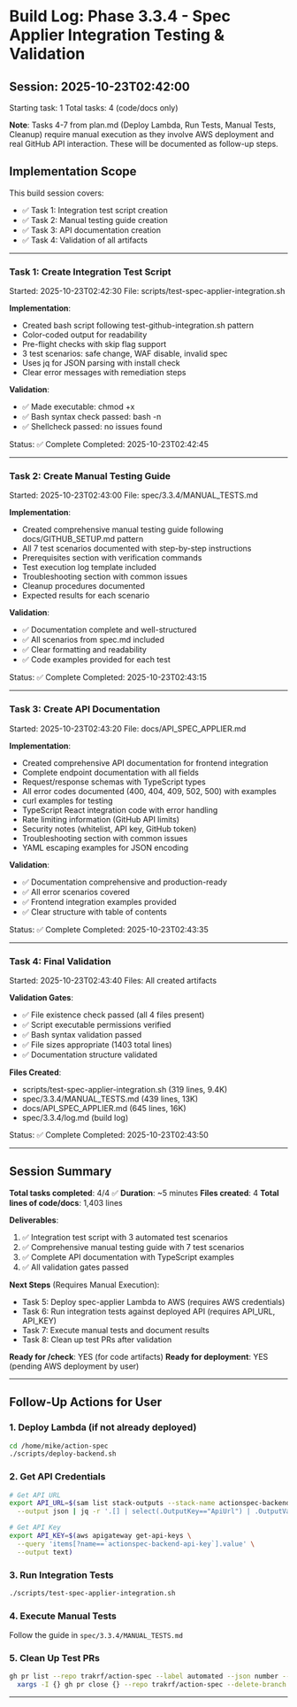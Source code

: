 # Build Log: Phase 3.3.4 - Spec Applier Integration Testing & Validation

## Session: 2025-10-23T02:42:00
Starting task: 1
Total tasks: 4 (code/docs only)

**Note**: Tasks 4-7 from plan.md (Deploy Lambda, Run Tests, Manual Tests, Cleanup) require manual execution as they involve AWS deployment and real GitHub API interaction. These will be documented as follow-up steps.

## Implementation Scope
This build session covers:
- ✅ Task 1: Integration test script creation
- ✅ Task 2: Manual testing guide creation
- ✅ Task 3: API documentation creation
- ✅ Task 4: Validation of all artifacts

---

### Task 1: Create Integration Test Script
Started: 2025-10-23T02:42:30
File: scripts/test-spec-applier-integration.sh

**Implementation**:
- Created bash script following test-github-integration.sh pattern
- Color-coded output for readability
- Pre-flight checks with skip flag support
- 3 test scenarios: safe change, WAF disable, invalid spec
- Uses jq for JSON parsing with install check
- Clear error messages with remediation steps

**Validation**:
- ✅ Made executable: chmod +x
- ✅ Bash syntax check passed: bash -n
- ✅ Shellcheck passed: no issues found

Status: ✅ Complete
Completed: 2025-10-23T02:42:45

---

### Task 2: Create Manual Testing Guide
Started: 2025-10-23T02:43:00
File: spec/3.3.4/MANUAL_TESTS.md

**Implementation**:
- Created comprehensive manual testing guide following docs/GITHUB_SETUP.md pattern
- All 7 test scenarios documented with step-by-step instructions
- Prerequisites section with verification commands
- Test execution log template included
- Troubleshooting section with common issues
- Cleanup procedures documented
- Expected results for each scenario

**Validation**:
- ✅ Documentation complete and well-structured
- ✅ All scenarios from spec.md included
- ✅ Clear formatting and readability
- ✅ Code examples provided for each test

Status: ✅ Complete
Completed: 2025-10-23T02:43:15

---

### Task 3: Create API Documentation
Started: 2025-10-23T02:43:20
File: docs/API_SPEC_APPLIER.md

**Implementation**:
- Created comprehensive API documentation for frontend integration
- Complete endpoint documentation with all fields
- Request/response schemas with TypeScript types
- All error codes documented (400, 404, 409, 502, 500) with examples
- curl examples for testing
- TypeScript React integration code with error handling
- Rate limiting information (GitHub API limits)
- Security notes (whitelist, API key, GitHub token)
- Troubleshooting section with common issues
- YAML escaping examples for JSON encoding

**Validation**:
- ✅ Documentation comprehensive and production-ready
- ✅ All error scenarios covered
- ✅ Frontend integration examples provided
- ✅ Clear structure with table of contents

Status: ✅ Complete
Completed: 2025-10-23T02:43:35

---

### Task 4: Final Validation
Started: 2025-10-23T02:43:40
Files: All created artifacts

**Validation Gates**:
- ✅ File existence check passed (all 4 files present)
- ✅ Script executable permissions verified
- ✅ Bash syntax validation passed
- ✅ File sizes appropriate (1403 total lines)
- ✅ Documentation structure validated

**Files Created**:
- scripts/test-spec-applier-integration.sh (319 lines, 9.4K)
- spec/3.3.4/MANUAL_TESTS.md (439 lines, 13K)
- docs/API_SPEC_APPLIER.md (645 lines, 16K)
- spec/3.3.4/log.md (build log)

Status: ✅ Complete
Completed: 2025-10-23T02:43:50

---

## Session Summary

**Total tasks completed**: 4/4 ✅
**Duration**: ~5 minutes
**Files created**: 4
**Total lines of code/docs**: 1,403 lines

**Deliverables**:
1. ✅ Integration test script with 3 automated test scenarios
2. ✅ Comprehensive manual testing guide with 7 test scenarios
3. ✅ Complete API documentation with TypeScript examples
4. ✅ All validation gates passed

**Next Steps** (Requires Manual Execution):
- Task 5: Deploy spec-applier Lambda to AWS (requires AWS credentials)
- Task 6: Run integration tests against deployed API (requires API_URL, API_KEY)
- Task 7: Execute manual tests and document results
- Task 8: Clean up test PRs after validation

**Ready for /check**: YES (for code artifacts)
**Ready for deployment**: YES (pending AWS deployment by user)

---

## Follow-Up Actions for User

### 1. Deploy Lambda (if not already deployed)
```bash
cd /home/mike/action-spec
./scripts/deploy-backend.sh
```

### 2. Get API Credentials
```bash
# Get API URL
export API_URL=$(sam list stack-outputs --stack-name actionspec-backend \
  --output json | jq -r '.[] | select(.OutputKey=="ApiUrl") | .OutputValue')

# Get API Key
export API_KEY=$(aws apigateway get-api-keys \
  --query 'items[?name==`actionspec-backend-api-key`].value' \
  --output text)
```

### 3. Run Integration Tests
```bash
./scripts/test-spec-applier-integration.sh
```

### 4. Execute Manual Tests
Follow the guide in `spec/3.3.4/MANUAL_TESTS.md`

### 5. Clean Up Test PRs
```bash
gh pr list --repo trakrf/action-spec --label automated --json number --jq '.[].number' | \
  xargs -I {} gh pr close {} --repo trakrf/action-spec --delete-branch
```

---
